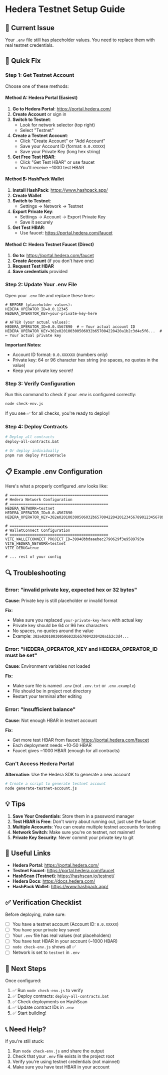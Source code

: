 # Hedera Testnet Setup Guide

## 🚨 Current Issue

Your `.env` file still has placeholder values. You need to replace them with real testnet credentials.

## 🎯 Quick Fix

### Step 1: Get Testnet Account

Choose one of these methods:

#### Method A: Hedera Portal (Easiest)

1. **Go to Hedera Portal**: https://portal.hedera.com/
2. **Create Account** or sign in
3. **Switch to Testnet**:
   - Look for network selector (top right)
   - Select "Testnet"
4. **Create a Testnet Account**:
   - Click "Create Account" or "Add Account"
   - Save your Account ID (format: `0.0.XXXXX`)
   - Save your Private Key (long hex string)
5. **Get Free Test HBAR**:
   - Click "Get Test HBAR" or use faucet
   - You'll receive ~1000 test HBAR

#### Method B: HashPack Wallet

1. **Install HashPack**: https://www.hashpack.app/
2. **Create Wallet**
3. **Switch to Testnet**:
   - Settings → Network → Testnet
4. **Export Private Key**:
   - Settings → Account → Export Private Key
   - Save it securely
5. **Get Test HBAR**:
   - Use faucet: https://portal.hedera.com/faucet

#### Method C: Hedera Testnet Faucet (Direct)

1. **Go to**: https://portal.hedera.com/faucet
2. **Create Account** (if you don't have one)
3. **Request Test HBAR**
4. **Save credentials** provided

### Step 2: Update Your .env File

Open your `.env` file and replace these lines:

```env
# BEFORE (placeholder values):
HEDERA_OPERATOR_ID=0.0.12345
HEDERA_OPERATOR_KEY=your-private-key-here

# AFTER (your actual values):
HEDERA_OPERATOR_ID=0.0.4567890  # ← Your actual account ID
HEDERA_OPERATOR_KEY=302e020100300506032b657004220420a1b2c3d4e5f6...  # ← Your actual private key
```

**Important Notes:**
- Account ID format: `0.0.XXXXXX` (numbers only)
- Private key: 64 or 96 character hex string (no spaces, no quotes in the value)
- Keep your private key secret!

### Step 3: Verify Configuration

Run this command to check if your .env is configured correctly:

```bash
node check-env.js
```

If you see ✅ for all checks, you're ready to deploy!

### Step 4: Deploy Contracts

```bash
# Deploy all contracts
deploy-all-contracts.bat

# Or deploy individually
pnpm run deploy PriceOracle
```

## 📋 Example .env Configuration

Here's what a properly configured .env looks like:

```env
# ============================================
# Hedera Network Configuration
# ============================================
HEDERA_NETWORK=testnet
HEDERA_OPERATOR_ID=0.0.4567890
HEDERA_OPERATOR_KEY=302e020100300506032b65700422042012345678901234567890123456789012

# ============================================
# WalletConnect Configuration
# ============================================
VITE_WALLETCONNECT_PROJECT_ID=39948bbdaaebec2790629f3e9589793a
VITE_HEDERA_NETWORK=testnet
VITE_DEBUG=true

# ... rest of your config
```

## 🔍 Troubleshooting

### Error: "invalid private key, expected hex or 32 bytes"

**Cause**: Private key is still placeholder or invalid format

**Fix**: 
- Make sure you replaced `your-private-key-here` with actual key
- Private key should be 64 or 96 hex characters
- No spaces, no quotes around the value
- Example: `302e020100300506032b657004220420a1b2c3d4...`

### Error: "HEDERA_OPERATOR_KEY and HEDERA_OPERATOR_ID must be set"

**Cause**: Environment variables not loaded

**Fix**:
- Make sure file is named `.env` (not `.env.txt` or `.env.example`)
- File should be in project root directory
- Restart your terminal after editing

### Error: "Insufficient balance"

**Cause**: Not enough HBAR in testnet account

**Fix**:
- Get more test HBAR from faucet: https://portal.hedera.com/faucet
- Each deployment needs ~10-50 HBAR
- Faucet gives ~1000 HBAR (enough for all contracts)

### Can't Access Hedera Portal

**Alternative**: Use the Hedera SDK to generate a new account

```bash
# Create a script to generate testnet account
node generate-testnet-account.js
```

## 💡 Tips

1. **Save Your Credentials**: Store them in a password manager
2. **Test HBAR is Free**: Don't worry about running out, just use the faucet
3. **Multiple Accounts**: You can create multiple testnet accounts for testing
4. **Network Switch**: Make sure you're on testnet, not mainnet!
5. **Private Key Security**: Never commit your private key to git

## 🔗 Useful Links

- **Hedera Portal**: https://portal.hedera.com/
- **Testnet Faucet**: https://portal.hedera.com/faucet
- **HashScan (Testnet)**: https://hashscan.io/testnet/
- **Hedera Docs**: https://docs.hedera.com/
- **HashPack Wallet**: https://www.hashpack.app/

## ✅ Verification Checklist

Before deploying, make sure:

- [ ] You have a testnet account (Account ID: `0.0.XXXXX`)
- [ ] You have your private key saved
- [ ] Your `.env` file has real values (not placeholders)
- [ ] You have test HBAR in your account (~1000 HBAR)
- [ ] `node check-env.js` shows all ✅
- [ ] Network is set to `testnet` in `.env`

## 🚀 Next Steps

Once configured:

1. ✅ Run `node check-env.js` to verify
2. ✅ Deploy contracts: `deploy-all-contracts.bat`
3. ✅ Check deployments on HashScan
4. ✅ Update contract IDs in `.env`
5. ✅ Start building!

## 📞 Need Help?

If you're still stuck:
1. Run `node check-env.js` and share the output
2. Check that your `.env` file exists in the project root
3. Verify you're using testnet credentials (not mainnet)
4. Make sure you have test HBAR in your account
